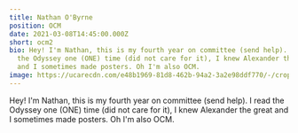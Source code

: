 ```yaml
---
title: Nathan O'Byrne
position: OCM
date: 2021-03-08T14:45:00.000Z
short: ocm2
bio: Hey! I'm Nathan, this is my fourth year on committee (send help). I read
  the Odyssey one (ONE) time (did not care for it), I knew Alexander the great
  and I sometimes made posters. Oh I'm also OCM.
image: https://ucarecdn.com/e48b1969-81d8-462b-94a2-3a2e98ddf770/-/crop/286x191/0,0/-/preview/
---
```

Hey! I'm Nathan, this is my fourth year on committee (send help). I read the Odyssey one (ONE) time (did not care for it), I knew Alexander the great and I sometimes made posters. Oh I'm also OCM.